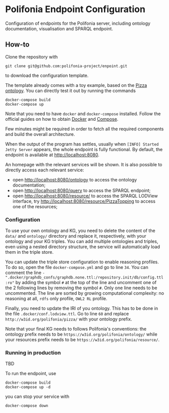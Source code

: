 # Polifonia Endpoint Configuration

Configuration of endpoints for the Polifonia server, including ontology documentation, visualisation and SPARQL endpoint.

## How-to

Clone the repository with 

```
git clone git@github.com:polifonia-project/enpoint.git
```

to download the configuration template.

The template already comes with a toy example, based on the [Pizza ontology](https://github.com/owlcs/pizza-ontology).
You can directly test it out by running the commands

```
docker-compose build
docker-compose up
```

Note that you need to have `docker` and `docker-compose` installed. Follow the official guides on how to obtain [Docker](https://docs.docker.com/get-docker/) and [Compose](https://docs.docker.com/compose/install/).

Few minutes might be required in order to fetch all the required components and build the overall architecture.

When the output of the program has settles, usually when `[INFO] Started Jetty Server` appears, the whole endpoint is fully functional.
By default, the endpoint is available at [http://localhost:8080](http://localhost:8080).

An homepage with the relevant services will be shown. It is also possible to directly access each relevant service:
* open [http://localhost:8080/ontology](http://localhost:8080/ontology) to access the ontology documentation;
* open [http://localhost:8080/query](http://localhost:8080/query) to access the SPARQL endpoint;
* open [http://localhost:8080/resource/](http://localhost:8080/resource/) to access the SPARQL LODView interface, try [http://localhost:8080/resource/PizzaTopping](http://localhost:8080/resource/PizzaTopping) to access one of the resources;

### Configuration

To use your own ontology and KG, you need to delete the content of the `data/` and `ontology/` directory and replace it, respectively, with your ontology and your KG triples. You can add multiple ontologies and triples, even using a nested directory structure, the service will automatically load them in the triple store.

You can update the triple store configuration to enable reasoning profiles. To do so, open the file `docker-compose.yml` and go to line `34`.
You can comment the line `- ".docker/graphdb_confs/graphdb.none.ttl:/repository.init/db/config.ttl:ro"` by adding the symbol `#` at the top of the line and uncomment one of the 2 following lines by removing the symbol `#`. Only one line needs to be uncommented. The line are sorted by growing computational complexity: no reasoning at all, `rdfs` only profile, `OWL2 RL` profile.

Finally, you need to update the IRI of you ontology. This has to be done in the file `.docker/conf.lodview.ttl`. Go to line `60` and replace `http://w3id.org/polifonia/pizza/` with your ontology prefix.

Note that your final KG needs to follows Polifonia's conventions: the ontology prefix needs to be `https://w3id.org/polifonia/ontology/` while your resources prefix needs to be `https://w3id.org/polifonia/resource/`.

### Running in production

TBD

To run the endpoint, use

```
docker-compose build
docker-compose up -d
```

you can stop your service with 

```
docker-compose down
```